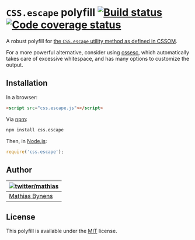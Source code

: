 # `CSS.escape` polyfill [![Build status](https://travis-ci.org/mathiasbynens/CSS.escape.svg?branch=master)](https://travis-ci.org/mathiasbynens/CSS.escape) [![Code coverage status](http://img.shields.io/coveralls/mathiasbynens/CSS.escape/master.svg)](https://coveralls.io/r/mathiasbynens/CSS.escape)

A robust polyfill for [the `CSS.escape` utility method as defined in CSSOM](https://drafts.csswg.org/cssom/#the-css.escape%28%29-method).

For a more powerful alternative, consider using [cssesc](https://mths.be/cssesc), which automatically takes care of excessive whitespace, and has many options to customize the output.

## Installation

In a browser:

```html
<script src="css.escape.js"></script>
```

Via [npm](https://www.npmjs.com/):

```bash
npm install css.escape
```

Then, in [Node.js](https://nodejs.org/):

```js
require('css.escape');
```

## Author

| [![twitter/mathias](https://gravatar.com/avatar/24e08a9ea84deb17ae121074d0f17125?s=70)](https://twitter.com/mathias "Follow @mathias on Twitter") |
|---|
| [Mathias Bynens](https://mathiasbynens.be/) |

## License

This polyfill is available under the [MIT](https://mths.be/mit) license.
